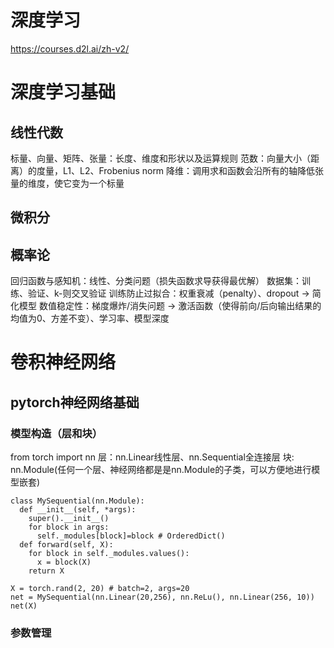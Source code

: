 # 深度学习
https://courses.d2l.ai/zh-v2/

# 深度学习基础

## 线性代数
标量、向量、矩阵、张量：长度、维度和形状以及运算规则
范数：向量大小（距离）的度量，L1、L2、Frobenius norm
降维：调用求和函数会沿所有的轴降低张量的维度，使它变为一个标量

## 微积分
## 概率论

回归函数与感知机：线性、分类问题（损失函数求导获得最优解）
数据集：训练、验证、k-则交叉验证
训练防止过拟合：权重衰减（penalty）、dropout -> 简化模型
数值稳定性：梯度爆炸/消失问题 -> 激活函数（使得前向/后向输出结果的均值为0、方差不变）、学习率、模型深度

# 卷积神经网络
## pytorch神经网络基础

### 模型构造（层和块）
from torch import nn
层：nn.Linear线性层、nn.Sequential全连接层
块: nn.Module(任何一个层、神经网络都是是nn.Module的子类，可以方便地进行模型嵌套)
```
class MySequential(nn.Module):
  def __init__(self, *args):
    super().__init__()
    for block in args:
      self._modules[block]=block # OrderedDict()
  def forward(self, X):
    for block in self._modules.values():
      x = block(X)
    return X

X = torch.rand(2, 20) # batch=2, args=20
net = MySequential(nn.Linear(20,256), nn.ReLu(), nn.Linear(256, 10))
net(X)
```
### 参数管理
